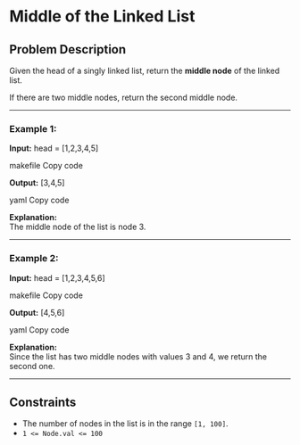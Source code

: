 # Middle of the Linked List

## Problem Description

Given the head of a singly linked list, return the **middle node** of the linked list.

If there are two middle nodes, return the second middle node.

---

### Example 1:

**Input:**
head = [1,2,3,4,5]

makefile
Copy code

**Output:**
[3,4,5]

yaml
Copy code

**Explanation:**  
The middle node of the list is node 3.

---

### Example 2:

**Input:**
head = [1,2,3,4,5,6]

makefile
Copy code

**Output:**
[4,5,6]

yaml
Copy code

**Explanation:**  
Since the list has two middle nodes with values 3 and 4, we return the second one.

---

## Constraints

- The number of nodes in the list is in the range `[1, 100]`.
- `1 <= Node.val <= 100`